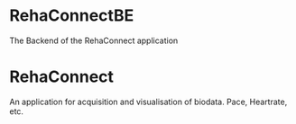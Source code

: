 # RehaConnectBE
The Backend of the RehaConnect application

# RehaConnect
An application for acquisition and visualisation of biodata. Pace, Heartrate, etc.
